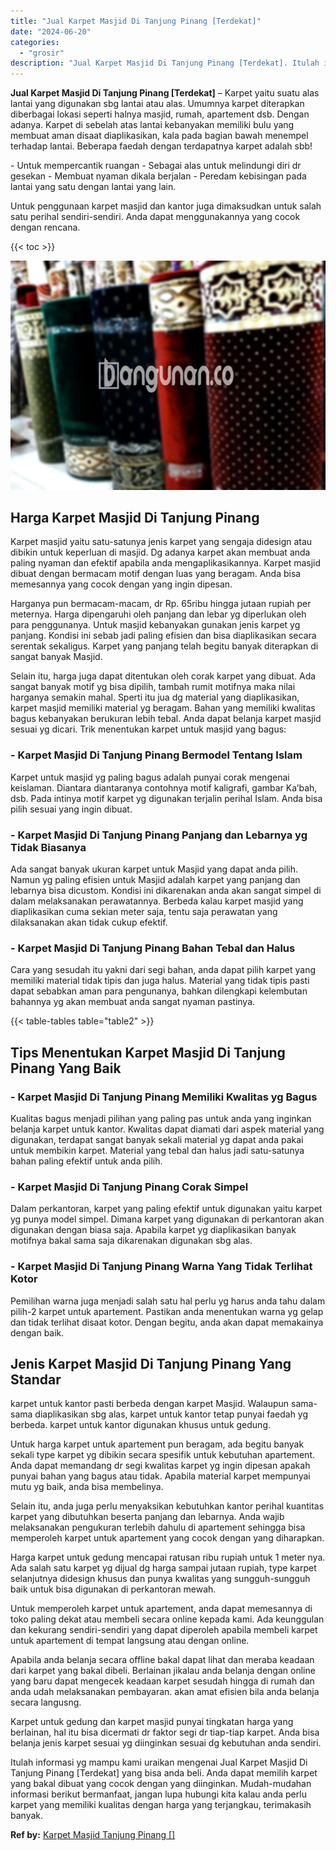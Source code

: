 ```yaml
---
title: "Jual Karpet Masjid Di Tanjung Pinang [Terdekat]"
date: "2024-06-20"
categories: 
  - "grosir"
description: "Jual Karpet Masjid Di Tanjung Pinang [Terdekat]. Itulah informasi yg mampu kami uraikan mengenai Jual Karpet Masjid Di Tanjung Pinang [Terdekat] yang bisa..."
---
```


**Jual Karpet Masjid Di Tanjung Pinang \[Terdekat\]** – Karpet yaitu suatu alas lantai yang digunakan sbg lantai atau alas. Umumnya karpet diterapkan diberbagai lokasi seperti halnya masjid, rumah, apartement dsb. Dengan adanya. Karpet di sebelah atas lantai kebanyakan memiliki bulu yang membuat aman disaat diaplikasikan, kala pada bagian bawah menempel terhadap lantai. Beberapa faedah dengan terdapatnya karpet adalah sbb!

\- Untuk mempercantik ruangan - Sebagai alas untuk melindungi diri dr gesekan - Membuat nyaman dikala berjalan - Peredam kebisingan pada lantai yang satu dengan lantai yang lain.

Untuk penggunaan karpet masjid dan kantor juga dimaksudkan untuk salah satu perihal sendiri-sendiri. Anda dapat menggunakannya yang cocok dengan rencana.

{{< toc >}}

![Jual Karpet Masjid Di Tanjung Pinang [Terdekat]](/images/grosir-karpet-murah-52.png)

## Harga Karpet Masjid Di Tanjung Pinang

Karpet masjid yaitu satu-satunya jenis karpet yang sengaja didesign atau dibikin untuk keperluan di masjid. Dg adanya karpet akan membuat anda paling nyaman dan efektif apabila anda mengaplikasikannya. Karpet masjid dibuat dengan bermacam motif dengan luas yang beragam. Anda bisa memesannya yang cocok dengan yang ingin dipesan.

Harganya pun bermacam-macam, dr Rp. 65ribu hingga jutaan rupiah per meternya. Harga dipengaruhi oleh panjang dan lebar yg diperlukan oleh para penggunanya. Untuk masjid kebanyakan gunakan jenis karpet yg panjang. Kondisi ini sebab jadi paling efisien dan bisa diaplikasikan secara serentak sekaligus. Karpet yang panjang telah begitu banyak diterapkan di sangat banyak Masjid.

Selain itu, harga juga dapat ditentukan oleh corak karpet yang dibuat. Ada sangat banyak motif yg bisa dipilih, tambah rumit motifnya maka nilai harganya semakin mahal. Sperti itu jua dg material yang diaplikasikan, karpet masjid memiliki material yg beragam. Bahan yang memiliki kwalitas bagus kebanyakan berukuran lebih tebal. Anda dapat belanja karpet masjid sesuai yg dicari. Trik menentukan karpet untuk masjid yang bagus:

### \- Karpet Masjid Di Tanjung Pinang Bermodel Tentang Islam

Karpet untuk masjid yg paling bagus adalah punyai corak mengenai keislaman. Diantara diantaranya contohnya motif kaligrafi, gambar Ka’bah, dsb. Pada intinya motif karpet yg digunakan terjalin perihal Islam. Anda bisa pilih sesuai yang ingin dibuat.

### \- Karpet Masjid Di Tanjung Pinang Panjang dan Lebarnya yg Tidak Biasanya

Ada sangat banyak ukuran karpet untuk Masjid yang dapat anda pilih. Namun yg paling efisien untuk Masjid adalah karpet yang panjang dan lebarnya bisa dicustom. Kondisi ini dikarenakan anda akan sangat simpel di dalam melaksanakan perawatannya. Berbeda kalau karpet masjid yang diaplikasikan cuma sekian meter saja, tentu saja perawatan yang dilaksanakan akan tidak cukup efektif.

### \- Karpet Masjid Di Tanjung Pinang Bahan Tebal dan Halus

Cara yang sesudah itu yakni dari segi bahan, anda dapat pilih karpet yang memiliki material tidak tipis dan juga halus. Material yang tidak tipis pasti dapat sebabkan aman para pengunanya, bahkan dilengkapi kelembutan bahannya yg akan membuat anda sangat nyaman pastinya.

{{< table-tables table="table2" >}}

## Tips Menentukan Karpet Masjid Di Tanjung Pinang Yang Baik

### \- Karpet Masjid Di Tanjung Pinang Memiliki Kwalitas yg Bagus

Kualitas bagus menjadi pilihan yang paling pas untuk anda yang inginkan belanja karpet untuk kantor. Kwalitas dapat diamati dari aspek material yang digunakan, terdapat sangat banyak sekali material yg dapat anda pakai untuk membikin karpet. Material yang tebal dan halus jadi satu-satunya bahan paling efektif untuk anda pilih.

### \- Karpet Masjid Di Tanjung Pinang Corak Simpel

Dalam perkantoran, karpet yang paling efektif untuk digunakan yaitu karpet yg punya model simpel. Dimana karpet yang digunakan di perkantoran akan digunakan dengan biasa saja. Apabila karpet yg diaplikasikan banyak motifnya bakal sama saja dikarenakan digunakan sbg alas.

### \- Karpet Masjid Di Tanjung Pinang Warna Yang Tidak Terlihat Kotor

Pemilihan warna juga menjadi salah satu hal perlu yg harus anda tahu dalam pilih-2 karpet untuk apartement. Pastikan anda menentukan warna yg gelap dan tidak terlihat disaat kotor. Dengan begitu, anda akan dapat memakainya dengan baik.

## Jenis Karpet Masjid Di Tanjung Pinang Yang Standar

karpet untuk kantor pasti berbeda dengan karpet Masjid. Walaupun sama-sama diaplikasikan sbg alas, karpet untuk kantor tetap punyai faedah yg berbeda. karpet untuk kantor digunakan khusus untuk gedung.

Untuk harga karpet untuk apartement pun beragam, ada begitu banyak sekali type karpet yg dibikin secara spesifik untuk kebutuhan apartement. Anda dapat memandang dr segi kwalitas karpet yg ingin dipesan apakah punyai bahan yang bagus atau tidak. Apabila material karpet mempunyai mutu yg baik, anda bisa membelinya.

Selain itu, anda juga perlu menyaksikan kebutuhkan kantor perihal kuantitas karpet yang dibutuhkan beserta panjang dan lebarnya. Anda wajib melaksanakan pengukuran terlebih dahulu di apartement sehingga bisa memperoleh karpet untuk apartement yang cocok dengan yang diharapkan.

Harga karpet untuk gedung mencapai ratusan ribu rupiah untuk 1 meter nya. Ada salah satu karpet yg dijual dg harga sampai jutaan rupiah, type karpet selanjutnya didesign khusus dan punya kwalitas yang sungguh-sungguh baik untuk bisa digunakan di perkantoran mewah.

Untuk memperoleh karpet untuk apartement, anda dapat memesannya di toko paling dekat atau membeli secara online kepada kami. Ada keunggulan dan kekurang sendiri-sendiri yang dapat diperoleh apabila membeli karpet untuk apartement di tempat langsung atau dengan online.

Apabila anda belanja secara offline bakal dapat lihat dan meraba keadaan dari karpet yang bakal dibeli. Berlainan jikalau anda belanja dengan online yang baru dapat mengecek keadaan karpet sesudah hingga di rumah dan anda udah melaksanakan pembayaran. akan amat efisien bila anda belanja secara langusng.

Karpet untuk gedung dan karpet masjid punyai tingkatan harga yang berlainan, hal itu bisa dicermati dr faktor segi dr tiap-tiap karpet. Anda bisa belanja jenis karpet sesuai yg diinginkan sesuai dg kebutuhan anda sendiri.

Itulah informasi yg mampu kami uraikan mengenai Jual Karpet Masjid Di Tanjung Pinang \[Terdekat\] yang bisa anda beli. Anda dapat memilih karpet yang bakal dibuat yang cocok dengan yang diinginkan. Mudah-mudahan informasi berikut bermanfaat, jangan lupa hubungi kita kalau anda perlu karpet yang memiliki kualitas dengan harga yang terjangkau, terimakasih banyak.

**Ref by:**  [Karpet Masjid Tanjung Pinang []](https://id.wikipedia.org/wiki/Karpet)
